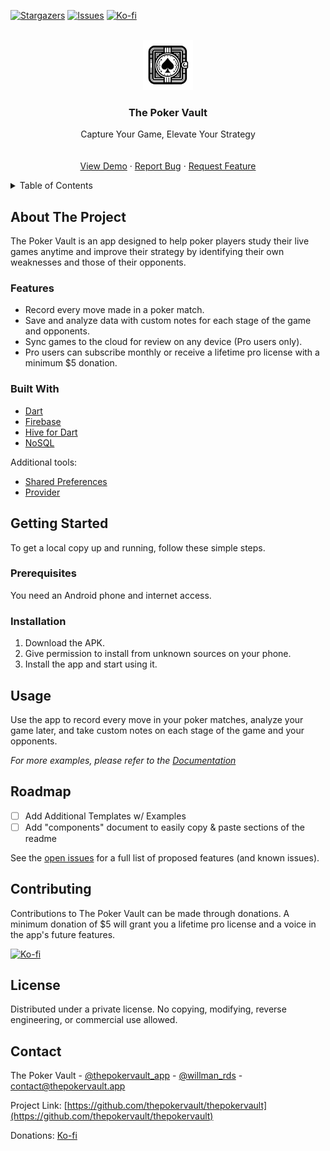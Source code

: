 <a name="readme-top"></a>

[![Stargazers][stars-badge]][stars-url]
[![Issues][issues-badge]][issues-url]
[![Ko-fi][kofi-badge]][kofi-url]

<!-- PROJECT LOGO -->
<br />
<div align="center">
  <a href="https://github.com/thepokervault/thepokervault">
    <img src="images/OGlogo.png" alt="Logo" width="80" height="80">
  </a>

  <h3 align="center">The Poker Vault</h3>

  <p align="center">
    Capture Your Game, Elevate Your Strategy
    <br />
    <br />
    <br />
    <a href="https://github.com/thepokervault/thepokervault/tree/main/builds">View Demo</a>
    ·
    <a href="https://github.com/thepokervault/thepokervault/issues/new?labels=bug&template=bug-report---.md">Report Bug</a>
    ·
    <a href="https://github.com/thepokervault/thepokervault/issues/new?labels=enhancement&template=feature-request---.md">Request Feature</a>
  </p>
</div>

<!-- TABLE OF CONTENTS -->
<details>
  <summary>Table of Contents</summary>
  <ol>
    <li>
      <a href="#about-the-project">About The Project</a>
      <ul>
        <li><a href="#built-with">Built With</a></li>
      </ul>
    </li>
    <li>
      <a href="#getting-started">Getting Started</a>
      <ul>
        <li><a href="#prerequisites">Prerequisites</a></li>
        <li><a href="#installation">Installation</a></li>
      </ul>
    </li>
    <li><a href="#usage">Usage</a></li>
    <li><a href="#roadmap">Roadmap</a></li>
    <li><a href="#contributing">Contributing</a></li>
    <li><a href="#license">License</a></li>
    <li><a href="#contact">Contact</a></li>
  </ol>
</details>

<!-- ABOUT THE PROJECT -->
## About The Project

The Poker Vault is an app designed to help poker players study their live games anytime and improve their strategy by identifying their own weaknesses and those of their opponents.

### Features
- Record every move made in a poker match.
- Save and analyze data with custom notes for each stage of the game and opponents.
- Sync games to the cloud for review on any device (Pro users only).
- Pro users can subscribe monthly or receive a lifetime pro license with a minimum $5 donation.


### Built With
* [Dart](https://dart.dev)
* [Firebase](https://firebase.google.com)
* [Hive for Dart](https://pub.dev/packages/hive)
* [NoSQL](https://www.mongodb.com/nosql-explained)

Additional tools:
* [Shared Preferences](https://pub.dev/packages/shared_preferences)
* [Provider](https://pub.dev/packages/provider)


<!-- GETTING STARTED -->
## Getting Started

To get a local copy up and running, follow these simple steps.

### Prerequisites

You need an Android phone and internet access.

### Installation

1. Download the APK.
2. Give permission to install from unknown sources on your phone.
3. Install the app and start using it.


<!-- USAGE EXAMPLES -->
## Usage

Use the app to record every move in your poker matches, analyze your game later, and take custom notes on each stage of the game and your opponents.

_For more examples, please refer to the [Documentation](https://example.com)_


<!-- ROADMAP -->
## Roadmap

- [ ] Add Additional Templates w/ Examples
- [ ] Add "components" document to easily copy & paste sections of the readme

See the [open issues](https://github.com/thepokervault/thepokervault/issues) for a full list of proposed features (and known issues).


<!-- CONTRIBUTING -->
## Contributing

Contributions to The Poker Vault can be made through donations. A minimum donation of $5 will grant you a lifetime pro license and a voice in the app's future features.

[![Ko-fi][kofi-badge]][kofi-url]


<!-- LICENSE -->
## License

Distributed under a private license. No copying, modifying, reverse engineering, or commercial use allowed.


<!-- CONTACT -->
## Contact

The Poker Vault - [@thepokervault_app](https://twitter.com/thepokervault_app) - [@willman_rds](https://twitter.com/willman_rds) - contact@thepokervault.app

Project Link: [https://github.com/thepokervault/thepokervault](https://github.com/thepokervault/thepokervault)

Donations: [Ko-fi](https://ko-fi.com/cattobaby)


<!-- MARKDOWN LINKS & IMAGES -->
<!-- https://www.markdownguide.org/basic-syntax/#reference-style-links -->

[stars-badge]: https://img.shields.io/github/stars/thepokervault/thepokervault.svg?style=for-the-badge
[stars-url]: https://github.com/thepokervault/thepokervault/stargazers
[issues-badge]: https://img.shields.io/github/issues/thepokervault/thepokervault.svg?style=for-the-badge
[issues-url]: https://github.com/thepokervault/thepokervault/issues
[kofi-badge]: https://shields.io/badge/kofi-Buy_a_coffee-ff5f5f?logo=ko-fi&style=for-the-badgeKofi
[kofi-url]: https://ko-fi.com/cattobaby
[product-screenshot]: images/screenshot.png

